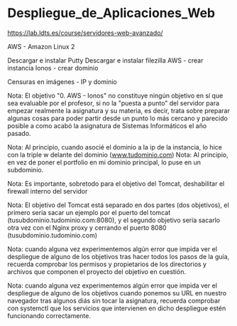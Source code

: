 # Despliegue_de_Aplicaciones_Web
https://lab.ldts.es/course/servidores-web-avanzado/

AWS - Amazon Linux 2

Descargar e instalar Putty
Descargar e instalar filezilla
AWS - crear instancia
Ionos - crear dominio

Censuras en imágenes - IP y dominio

Nota: El objetivo "0. AWS - Ionos" no constituye ningún objetivo en sí que sea evaluable por el profesor, si no la "puesta a punto" del servidor para empezar realmente la asignatura y su materia, es decir, trata sobre preparar algunas cosas para poder partir desde un punto lo más cercano y parecido posible a como acabó la asignatura de Sistemas Informáticos el año pasado.

Nota: Al principio, cuando asocié el dominio a la ip de la instancia, lo hice con la triple w delante del dominio (www.tudominio.com)
Nota: Al principio, en vez de poner el portfolio en mi dominio principal, lo puse en un subdominio.

Nota: Es importante, sobretodo para el objetivo del Tomcat, deshabilitar el firewall interno del servidor

Nota: El objetivo del Tomcat está separado en dos partes (dos objetivos), el primero sería sacar un ejemplo por el puerto del tomcat (tusubdominio.tudominio.com:8080), y el segundo objetivo sería sacarlo otra vez con el Nginx proxy y cerrando el puerto 8080 (tusubdominio.tudominio.com)

Nota: cuando alguna vez experimentemos algún error que impida ver el despliegue de alguno de los objetivos tras hacer todos los pasos de la guía, recuerda comprobar los permisos y propietarios de los directorios y archivos que componen el proyecto del objetivo en cuestión.

Nota: cuando alguna vez experimentemos algún error que impida ver el despliegue de alguno de los objetivos cuando ponemos su URL en nuestro navegador tras algunos diás sin tocar la asignatura, recuerda comprobar con systemctl que los servicios que intervienen en dicho despliegue estén funcionando correctamente.
